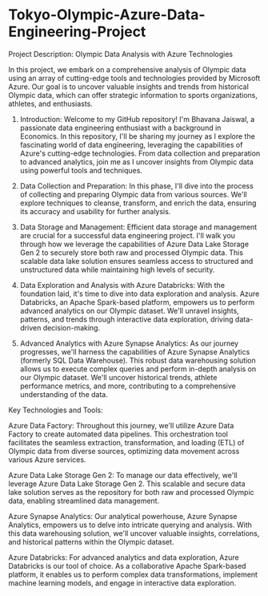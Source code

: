 # Tokyo-Olympic-Azure-Data-Engineering-Project

Project Description: Olympic Data Analysis with Azure Technologies

In this project, we embark on a comprehensive analysis of Olympic data using an array of cutting-edge tools and technologies provided by Microsoft Azure. Our goal is to uncover valuable insights and trends from historical Olympic data, which can offer strategic information to sports organizations, athletes, and enthusiasts.



1. Introduction:
Welcome to my GitHub repository! I'm Bhavana Jaiswal, a passionate data engineering enthusiast with a background in Economics. In this repository, I'll be sharing my journey as I explore the fascinating world of data engineering, leveraging the capabilities of Azure's cutting-edge technologies. From data collection and preparation to advanced analytics, join me as I uncover insights from Olympic data using powerful tools and techniques.

2. Data Collection and Preparation:
In this phase, I'll dive into the process of collecting and preparing Olympic data from various sources. We'll explore techniques to cleanse, transform, and enrich the data, ensuring its accuracy and usability for further analysis.

3. Data Storage and Management:
Efficient data storage and management are crucial for a successful data engineering project. I'll walk you through how we leverage the capabilities of Azure Data Lake Storage Gen 2 to securely store both raw and processed Olympic data. This scalable data lake solution ensures seamless access to structured and unstructured data while maintaining high levels of security.

4. Data Exploration and Analysis with Azure Databricks:
With the foundation laid, it's time to dive into data exploration and analysis. Azure Databricks, an Apache Spark-based platform, empowers us to perform advanced analytics on our Olympic dataset. We'll unravel insights, patterns, and trends through interactive data exploration, driving data-driven decision-making.

5. Advanced Analytics with Azure Synapse Analytics:
As our journey progresses, we'll harness the capabilities of Azure Synapse Analytics (formerly SQL Data Warehouse). This robust data warehousing solution allows us to execute complex queries and perform in-depth analysis on our Olympic dataset. We'll uncover historical trends, athlete performance metrics, and more, contributing to a comprehensive understanding of the data.

Key Technologies and Tools:

Azure Data Factory: Throughout this journey, we'll utilize Azure Data Factory to create automated data pipelines. This orchestration tool facilitates the seamless extraction, transformation, and loading (ETL) of Olympic data from diverse sources, optimizing data movement across various Azure services.

Azure Data Lake Storage Gen 2: To manage our data effectively, we'll leverage Azure Data Lake Storage Gen 2. This scalable and secure data lake solution serves as the repository for both raw and processed Olympic data, enabling streamlined data management.

Azure Synapse Analytics: Our analytical powerhouse, Azure Synapse Analytics, empowers us to delve into intricate querying and analysis. With this data warehousing solution, we'll uncover valuable insights, correlations, and historical patterns within the Olympic dataset.

Azure Databricks: For advanced analytics and data exploration, Azure Databricks is our tool of choice. As a collaborative Apache Spark-based platform, it enables us to perform complex data transformations, implement machine learning models, and engage in interactive data exploration.









